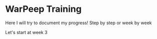 # WarPeep Training

Here I will try to document my progress!
Step by step or week by week

Let's start at week 3
